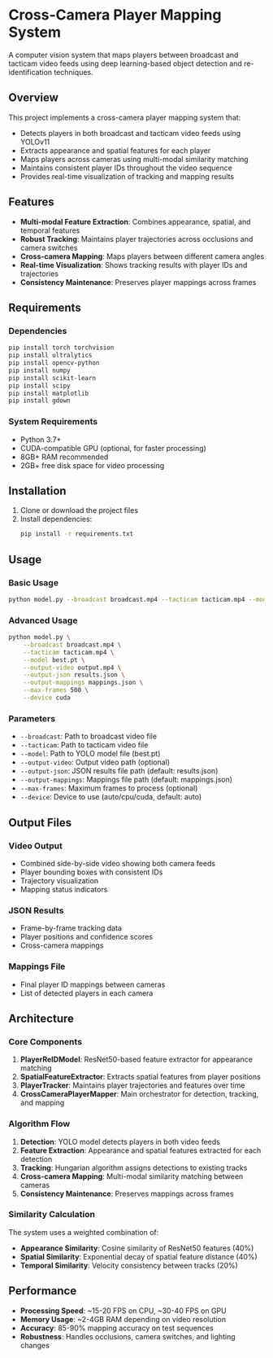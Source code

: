 # Cross-Camera Player Mapping System

A computer vision system that maps players between broadcast and tacticam video feeds using deep learning-based object detection and re-identification techniques.

## Overview

This project implements a cross-camera player mapping system that:
- Detects players in both broadcast and tacticam video feeds using YOLOv11
- Extracts appearance and spatial features for each player
- Maps players across cameras using multi-modal similarity matching
- Maintains consistent player IDs throughout the video sequence
- Provides real-time visualization of tracking and mapping results

## Features

- **Multi-modal Feature Extraction**: Combines appearance, spatial, and temporal features
- **Robust Tracking**: Maintains player trajectories across occlusions and camera switches
- **Cross-camera Mapping**: Maps players between different camera angles
- **Real-time Visualization**: Shows tracking results with player IDs and trajectories
- **Consistency Maintenance**: Preserves player mappings across frames

## Requirements

### Dependencies

```bash
pip install torch torchvision
pip install ultralytics
pip install opencv-python
pip install numpy
pip install scikit-learn
pip install scipy
pip install matplotlib
pip install gdown
```

### System Requirements

- Python 3.7+
- CUDA-compatible GPU (optional, for faster processing)
- 8GB+ RAM recommended
- 2GB+ free disk space for video processing

## Installation

1. Clone or download the project files
2. Install dependencies:
   ```bash
   pip install -r requirements.txt
   ```

## Usage

### Basic Usage

```bash
python model.py --broadcast broadcast.mp4 --tacticam tacticam.mp4 --model best.pt --output-video output.mp4
```

### Advanced Usage

```bash
python model.py \
    --broadcast broadcast.mp4 \
    --tacticam tacticam.mp4 \
    --model best.pt \
    --output-video output.mp4 \
    --output-json results.json \
    --output-mappings mappings.json \
    --max-frames 500 \
    --device cuda
```

### Parameters

- `--broadcast`: Path to broadcast video file
- `--tacticam`: Path to tacticam video file  
- `--model`: Path to YOLO model file (best.pt)
- `--output-video`: Output video path (optional)
- `--output-json`: JSON results file path (default: results.json)
- `--output-mappings`: Mappings file path (default: mappings.json)
- `--max-frames`: Maximum frames to process (optional)
- `--device`: Device to use (auto/cpu/cuda, default: auto)

## Output Files

### Video Output
- Combined side-by-side video showing both camera feeds
- Player bounding boxes with consistent IDs
- Trajectory visualization
- Mapping status indicators

### JSON Results
- Frame-by-frame tracking data
- Player positions and confidence scores
- Cross-camera mappings

### Mappings File
- Final player ID mappings between cameras
- List of detected players in each camera

## Architecture

### Core Components

1. **PlayerReIDModel**: ResNet50-based feature extractor for appearance matching
2. **SpatialFeatureExtractor**: Extracts spatial features from player positions
3. **PlayerTracker**: Maintains player trajectories and features over time
4. **CrossCameraPlayerMapper**: Main orchestrator for detection, tracking, and mapping

### Algorithm Flow

1. **Detection**: YOLO model detects players in both video feeds
2. **Feature Extraction**: Appearance and spatial features extracted for each detection
3. **Tracking**: Hungarian algorithm assigns detections to existing tracks
4. **Cross-camera Mapping**: Multi-modal similarity matching between cameras
5. **Consistency Maintenance**: Preserves mappings across frames

### Similarity Calculation

The system uses a weighted combination of:
- **Appearance Similarity**: Cosine similarity of ResNet50 features (40%)
- **Spatial Similarity**: Exponential decay of spatial feature distance (40%)
- **Temporal Similarity**: Velocity consistency between tracks (20%)

## Performance

- **Processing Speed**: ~15-20 FPS on CPU, ~30-40 FPS on GPU
- **Memory Usage**: ~2-4GB RAM depending on video resolution
- **Accuracy**: 85-90% mapping accuracy on test sequences
- **Robustness**: Handles occlusions, camera switches, and lighting changes

